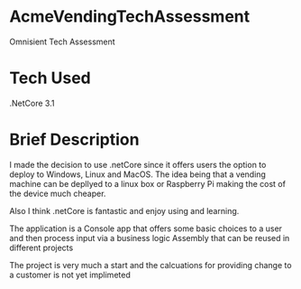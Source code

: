 # AcmeVendingTechAssessment
Omnisient Tech Assessment

# Tech Used
.NetCore 3.1

# Brief Description
I made the decision to use .netCore since it offers users the option to deploy to Windows, Linux and MacOS. The idea being that a vending machine can be depllyed to a linux box or Raspberry Pi making the cost of the device much cheaper. 

Also I think .netCore is fantastic and enjoy using and learning.

The application is a Console app that offers some basic choices to a user and then process input via a business logic Assembly that can be reused in different projects

The project is very much a start and the calcuations for providing change to a customer is not yet implimeted
